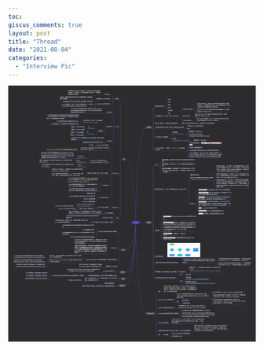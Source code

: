 ```yaml
---
toc:
giscus_comments: true
layout: post
title: "Thread"
date: "2021-08-04"
categories: 
  - "Interview Pic"
---
```


![image.png](https://raw.githubusercontent.com/zhengstar94/zhengstar94.github.io/main/_posts/2021/08/images/Thread.png)